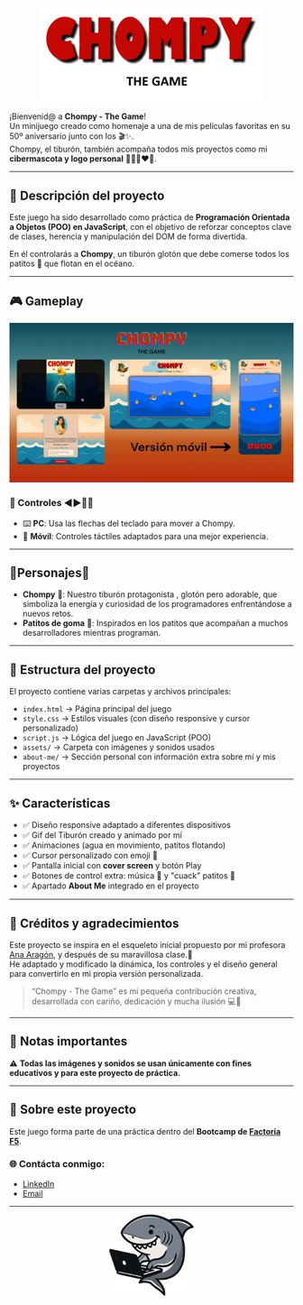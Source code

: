 <p align="center">
  <img src="assets/title-readme.png" alt="Chompy Game Title" width="400">
</p>

¡Bienvenid@ a **Chompy - The Game**!  
Un minijuego creado como homenaje a una de mis películas favoritas en su 50º aniversario junto con los  🎬✨.  
Chompy, el tiburón, también acompaña todos mis proyectos como mi **cibermascota y logo personal** 👩🏻‍💻​❤️🦈.  

---

## 📖 Descripción del proyecto
Este juego ha sido desarrollado como práctica de **Programación Orientada a Objetos (POO) en JavaScript**, con el objetivo de reforzar conceptos clave de clases, herencia y manipulación del DOM de forma divertida.  

En él controlarás a **Chompy**, un tiburón glotón que debe comerse todos los patitos 🐥 que flotan en el océano.  

---

## 🎮 Gameplay

<p align="center">
  <img src="assets/screencaps.png" alt="Chompy Game Screenshot" width="700">
</p>

### 🎯 Controles ◀️​▶️​🔼​🔽​
- ⌨️ **PC**: Usa las flechas del teclado para mover a Chompy.  
- 📱 **Móvil**: Controles táctiles adaptados para una mejor experiencia.  

---

## 🐥​​Personajes🦈

- **Chompy** 🦈: Nuestro tiburón protagonista , glotón pero adorable, que simboliza la energía y curiosidad de los programadores enfrentándose a nuevos retos.  
- **Patitos de goma** 🐥: Inspirados en los patitos que acompañan a muchos desarrolladores mientras programan.

---

## 📂 Estructura del proyecto
El proyecto contiene varias carpetas y archivos principales:  

- `index.html` → Página principal del juego  
- `style.css` → Estilos visuales (con diseño responsive y cursor personalizado)  
- `script.js` → Lógica del juego en JavaScript (POO)  
- `assets/` → Carpeta con imágenes y sonidos usados  
- `about-me/` → Sección personal con información extra sobre mí y mis proyectos  

---

## ✨ Características

- ✅ Diseño responsive adaptado a diferentes dispositivos
- ✅ Gif del Tiburón creado y animado por mí
- ✅ Animaciones (agua en movimiento, patitos flotando)
- ✅ Cursor personalizado con emoji 🦈
- ✅ Pantalla inicial con **cover screen** y botón Play
- ✅ Botones de control extra: música 🎵 y "cuack" patitos 🐥
- ✅ Apartado **About Me** integrado en el proyecto

---

## 🙌 Créditos y agradecimientos
Este proyecto se inspira en el esqueleto inicial propuesto por mi profesora [Ana Aragón](https://github.com/anaaragon88/oop-game), y después de su maravillosa clase.🥰  
He adaptado y modificado la dinámica, los controles y el diseño general para convertirlo en mi propia versión personalizada.  

> “Chompy - The Game” es mi pequeña contribución creativa, desarrollada con cariño, dedicación y mucha ilusión 💻🥹

---

## 📌 Notas importantes
⚠️ **Todas las imágenes y sonidos se usan únicamente con fines educativos y para este proyecto de práctica.**  

---

## 🚀 Sobre este proyecto
Este juego forma parte de una práctica dentro del **Bootcamp de [Factoría F5](https://factoriaf5.org/)**.  

### 🌐 Contácta conmigo:
- [LinkedIn](https://www.linkedin.com/in/adayasc/)  
- [Email](mailto:aday.it25@gmail.com)  

---

<p align="center">
  <img src="assets/logo.png" alt="Chompy Logo" width="150">
</p>
